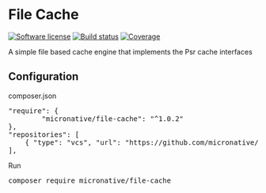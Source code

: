 # File Cache
[![Software license][ico-license]](README.md)
[![Build status][ico-travis]][link-travis]
[![Coverage][ico-codecov]][link-codecov]

[ico-license]: https://img.shields.io/github/license/nrk/predis.svg?style=flat-square
[ico-travis]: https://travis-ci.org/micronative/file-cache.svg?branch=master
[ico-codecov]: https://codecov.io/gh/micronative/file-cache/branch/master/graph/badge.svg

[link-travis]: https://travis-ci.org/micronative/file-cache
[link-codecov]: https://codecov.io/gh/micronative/file-cache

A simple file based cache engine that implements the Psr cache interfaces

## Configuration

composer.json
<pre>
"require": {
        "micronative/file-cache": "^1.0.2"
},
"repositories": [
    { "type": "vcs", "url": "https://github.com/micronative/file-cache" }
],
</pre>

Run
<pre>
composer require micronative/file-cache
</pre>
